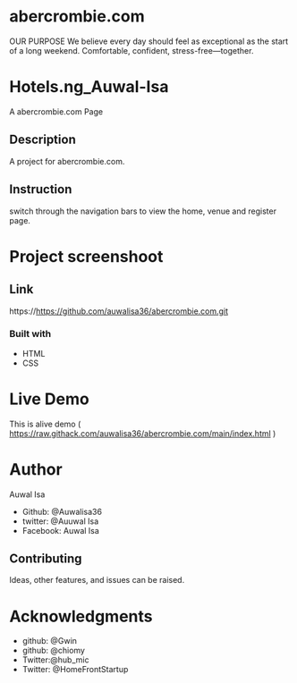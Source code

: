 # abercrombie.com
OUR PURPOSE We believe every day should feel as exceptional as the start of a long weekend. Comfortable, confident, stress-free—together.
# Hotels.ng_Auwal-Isa
A abercrombie.com Page

## Description
A project for abercrombie.com.

## Instruction
switch through the navigation bars to view the home, venue and register page.

# Project screenshoot


## Link
https://https://github.com/auwalisa36/abercrombie.com.git

### Built with
* HTML
* CSS


# Live Demo
This is alive demo ( https://raw.githack.com/auwalisa36/abercrombie.com/main/index.html )

# Author
Auwal Isa

* Github: @Auwalisa36
* twitter: @Auuwal Isa
* Facebook: Auwal Isa


## Contributing
Ideas, other features, and issues can be raised.

# Acknowledgments
* github: @Gwin
* github: @chiomy
* Twitter:@hub_mic
* Twitter: @HomeFrontStartup






